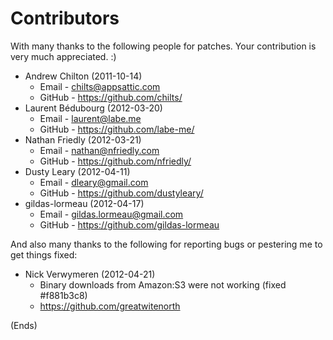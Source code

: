 # Contributors #

With many thanks to the following people for patches. Your contribution is very much appreciated. :)

* Andrew Chilton (2011-10-14)
    * Email - chilts@appsattic.com
    * GitHub - https://github.com/chilts/
* Laurent Bédubourg (2012-03-20)
    * Email - laurent@labe.me
    * GitHub - https://github.com/labe-me/
* Nathan Friedly (2012-03-21)
    * Email - nathan@nfriedly.com
    * GitHub - https://github.com/nfriedly/
* Dusty Leary (2012-04-11)
    * Email - dleary@gmail.com
    * GitHub - https://github.com/dustyleary/
* gildas-lormeau (2012-04-17)
    * Email - gildas.lormeau@gmail.com
    * GitHub - https://github.com/gildas-lormeau

And also many thanks to the following for reporting bugs or pestering me to get things fixed:

* Nick Verwymeren (2012-04-21)
    * Binary downloads from Amazon:S3 were not working (fixed #f881b3c8)
    * https://github.com/greatwitenorth

(Ends)
